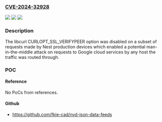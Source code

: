 ### [CVE-2024-32928](https://cve.mitre.org/cgi-bin/cvename.cgi?name=CVE-2024-32928)
![](https://img.shields.io/static/v1?label=Product&message=Nest%20Speakers&color=blue)
![](https://img.shields.io/static/v1?label=Version&message=libcurl%20&color=brightgreen)
![](https://img.shields.io/static/v1?label=Vulnerability&message=Information%20disclosure&color=brightgreen)

### Description

The libcurl CURLOPT_SSL_VERIFYPEER option was disabled on a subset of requests made by Nest production devices which enabled a potential man-in-the-middle attack on requests to Google cloud services by any host the traffic was routed through.

### POC

#### Reference
No PoCs from references.

#### Github
- https://github.com/fkie-cad/nvd-json-data-feeds

